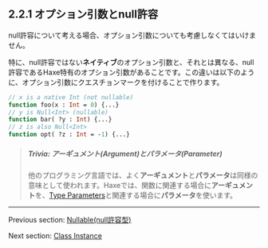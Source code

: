 ## 2.2.1 オプション引数とnull許容

null許容について考える場合、オプション引数についても考慮しなくてはいけません。

特に、null許容ではない**ネイティブ**のオプション引数と、それとは異なる、null許容であるHaxe特有のオプション引数があることです。この違いは以下のように、オプション引数にクエスチョンマークを付けることで作ります。

```haxe
// x is a native Int (not nullable)
function foo(x : Int = 0) {...}
// y is Null<Int> (nullable)
function bar( ?y : Int) {...}
// z is also Null<Int>
function opt( ?z : Int = -1) {...}
```

> ##### Trivia: アーギュメント(Argument)とパラメータ(Parameter)
>
> 他のプログラミング言語では、よく**アーギュメント**と**パラメータ**は同様の意味として使われます。Haxeでは、関数に関連する場合に**アーギュメント**を、[Type Parameters](type-system-type-parameters.md)と関連する場合に**パラメータ**を使います。

---

Previous section: [Nullable(null許容型)](types-nullability.md)

Next section: [Class Instance](types-class-instance.md)